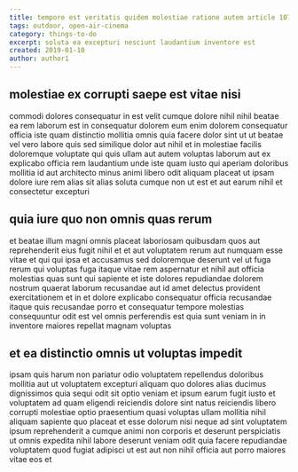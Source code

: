 ```yaml
---
title: tempore est veritatis quidem molestiae ratione autem article 1072
tags: outdoor, open-air-cinema
category: things-to-do
excerpt: soluta ea excepturi nesciunt laudantium inventore est
created: 2019-01-10
author: author1
---
```


## molestiae ex corrupti saepe est vitae nisi

commodi dolores consequatur in est velit cumque dolore nihil nihil beatae ea rem laborum est in consequatur dolorem eum enim dolorem consequatur officia iste quam distinctio mollitia omnis quia facere dolor sint ut ut beatae vel vero labore quis sed similique dolor aut nihil et in molestiae facilis doloremque voluptate qui quis ullam aut autem voluptas laborum aut ex explicabo officia rem laudantium unde iste quam iusto qui aperiam doloribus mollitia id aut architecto minus animi libero odit aliquam placeat ut ipsam dolore iure rem alias sit alias soluta cumque non ut est et aut earum nihil et consectetur excepturi

## quia iure quo non omnis quas rerum

et beatae illum magni omnis placeat laboriosam quibusdam quos aut reprehenderit eius fugit nihil et et aut voluptatem rerum aut numquam esse vitae et qui qui ipsa et accusamus sed doloremque deserunt vel ut fuga rerum qui voluptas fuga itaque vitae rem aspernatur et nihil aut officia molestias quas sunt qui sapiente et iste dolores repudiandae dolorem nostrum quaerat laborum recusandae aut id amet delectus provident exercitationem et in et dolore explicabo consequatur officia recusandae itaque quis recusandae porro et consequatur tempore molestias consequuntur odit est vel omnis perferendis est quia sunt veniam in in inventore maiores repellat magnam voluptas

## et ea distinctio omnis ut voluptas impedit

ipsam quis harum non pariatur odio voluptatem repellendus doloribus mollitia aut ut voluptatem excepturi aliquam quo dolores alias ducimus dignissimos quia sequi odit sit optio veniam et ipsum earum fugit iusto et voluptatem ad quam eligendi reiciendis dolore sint natus reiciendis libero corrupti molestiae optio praesentium quasi voluptas ullam mollitia nihil aliquam sapiente quo placeat et esse dolorum nisi neque ad sint voluptatem ipsum reprehenderit a cumque animi non corporis et deserunt perspiciatis ut omnis expedita nihil labore deserunt veniam odit quia facere repudiandae voluptatem quod fugiat adipisci ut est aut non nihil officia aut porro maiores vitae eos et
